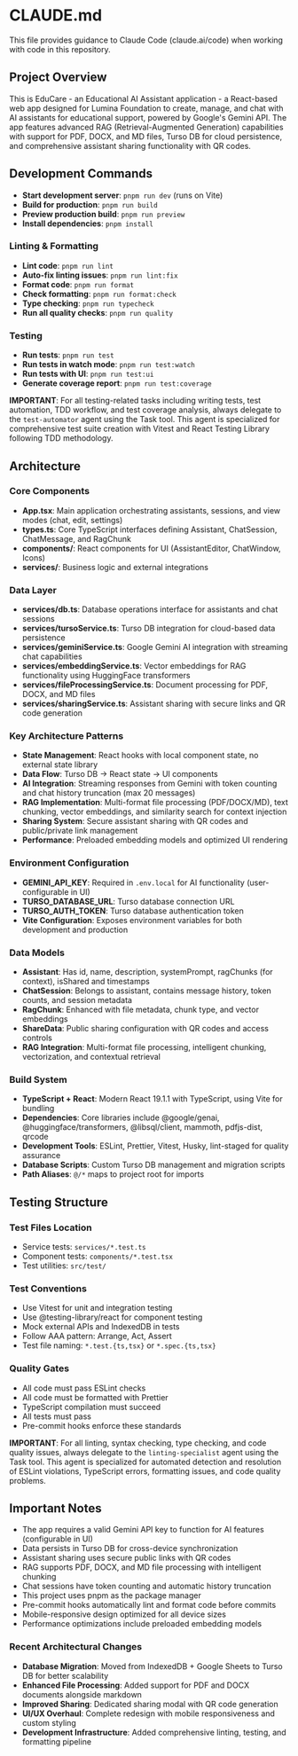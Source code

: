 # CLAUDE.md

This file provides guidance to Claude Code (claude.ai/code) when working with code in this repository.

## Project Overview

This is EduCare - an Educational AI Assistant application - a React-based web app designed for Lumina Foundation to create, manage, and chat with AI assistants for educational support, powered by Google's Gemini API. The app features advanced RAG (Retrieval-Augmented Generation) capabilities with support for PDF, DOCX, and MD files, Turso DB for cloud persistence, and comprehensive assistant sharing functionality with QR codes.

## Development Commands

- **Start development server**: `pnpm run dev` (runs on Vite)
- **Build for production**: `pnpm run build`
- **Preview production build**: `pnpm run preview`
- **Install dependencies**: `pnpm install`

### Linting & Formatting

- **Lint code**: `pnpm run lint`
- **Auto-fix linting issues**: `pnpm run lint:fix`
- **Format code**: `pnpm run format`
- **Check formatting**: `pnpm run format:check`
- **Type checking**: `pnpm run typecheck`
- **Run all quality checks**: `pnpm run quality`

### Testing

- **Run tests**: `pnpm run test`
- **Run tests in watch mode**: `pnpm run test:watch`
- **Run tests with UI**: `pnpm run test:ui`
- **Generate coverage report**: `pnpm run test:coverage`

**IMPORTANT**: For all testing-related tasks including writing tests, test automation, TDD workflow, and test coverage analysis, always delegate to the `test-automator` agent using the Task tool. This agent is specialized for comprehensive test suite creation with Vitest and React Testing Library following TDD methodology.

## Architecture

### Core Components

- **App.tsx**: Main application orchestrating assistants, sessions, and view modes (chat, edit, settings)
- **types.ts**: Core TypeScript interfaces defining Assistant, ChatSession, ChatMessage, and RagChunk
- **components/**: React components for UI (AssistantEditor, ChatWindow, Icons)
- **services/**: Business logic and external integrations

### Data Layer

- **services/db.ts**: Database operations interface for assistants and chat sessions
- **services/tursoService.ts**: Turso DB integration for cloud-based data persistence
- **services/geminiService.ts**: Google Gemini AI integration with streaming chat capabilities
- **services/embeddingService.ts**: Vector embeddings for RAG functionality using HuggingFace transformers
- **services/fileProcessingService.ts**: Document processing for PDF, DOCX, and MD files
- **services/sharingService.ts**: Assistant sharing with secure links and QR code generation

### Key Architecture Patterns

- **State Management**: React hooks with local component state, no external state library
- **Data Flow**: Turso DB → React state → UI components
- **AI Integration**: Streaming responses from Gemini with token counting and chat history truncation (max 20 messages)
- **RAG Implementation**: Multi-format file processing (PDF/DOCX/MD), text chunking, vector embeddings, and similarity search for context injection
- **Sharing System**: Secure assistant sharing with QR codes and public/private link management
- **Performance**: Preloaded embedding models and optimized UI rendering

### Environment Configuration

- **GEMINI_API_KEY**: Required in `.env.local` for AI functionality (user-configurable in UI)
- **TURSO_DATABASE_URL**: Turso database connection URL
- **TURSO_AUTH_TOKEN**: Turso database authentication token
- **Vite Configuration**: Exposes environment variables for both development and production

### Data Models

- **Assistant**: Has id, name, description, systemPrompt, ragChunks (for context), isShared and timestamps
- **ChatSession**: Belongs to assistant, contains message history, token counts, and session metadata
- **RagChunk**: Enhanced with file metadata, chunk type, and vector embeddings
- **ShareData**: Public sharing configuration with QR codes and access controls
- **RAG Integration**: Multi-format file processing, intelligent chunking, vectorization, and contextual retrieval

### Build System

- **TypeScript + React**: Modern React 19.1.1 with TypeScript, using Vite for bundling
- **Dependencies**: Core libraries include @google/genai, @huggingface/transformers, @libsql/client, mammoth, pdfjs-dist, qrcode
- **Development Tools**: ESLint, Prettier, Vitest, Husky, lint-staged for quality assurance
- **Database Scripts**: Custom Turso DB management and migration scripts
- **Path Aliases**: `@/*` maps to project root for imports

## Testing Structure

### Test Files Location

- Service tests: `services/*.test.ts`
- Component tests: `components/*.test.tsx`
- Test utilities: `src/test/`

### Test Conventions

- Use Vitest for unit and integration testing
- Use @testing-library/react for component testing
- Mock external APIs and IndexedDB in tests
- Follow AAA pattern: Arrange, Act, Assert
- Test file naming: `*.test.{ts,tsx}` or `*.spec.{ts,tsx}`

### Quality Gates

- All code must pass ESLint checks
- All code must be formatted with Prettier
- TypeScript compilation must succeed
- All tests must pass
- Pre-commit hooks enforce these standards

**IMPORTANT**: For all linting, syntax checking, type checking, and code quality issues, always delegate to the `linting-specialist` agent using the Task tool. This agent is specialized for automated detection and resolution of ESLint violations, TypeScript errors, formatting issues, and code quality problems.

## Important Notes

- The app requires a valid Gemini API key to function for AI features (configurable in UI)
- Data persists in Turso DB for cross-device synchronization
- Assistant sharing uses secure public links with QR codes
- RAG supports PDF, DOCX, and MD file processing with intelligent chunking
- Chat sessions have token counting and automatic history truncation
- This project uses pnpm as the package manager
- Pre-commit hooks automatically lint and format code before commits
- Mobile-responsive design optimized for all device sizes
- Performance optimizations include preloaded embedding models

### Recent Architectural Changes

- **Database Migration**: Moved from IndexedDB + Google Sheets to Turso DB for better scalability
- **Enhanced File Processing**: Added support for PDF and DOCX documents alongside markdown
- **Improved Sharing**: Dedicated sharing modal with QR code generation
- **UI/UX Overhaul**: Complete redesign with mobile responsiveness and custom styling
- **Development Infrastructure**: Added comprehensive linting, testing, and formatting pipeline
